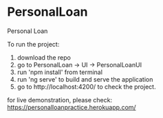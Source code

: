 # PersonalLoan
Personal Loan

To run the project: 
1. download the repo
2. go to PersonalLoan -> UI -> PersonalLoanUI 
3. run 'npm install' from terminal
4. run 'ng serve' to build and serve the application
5. go to http://localhost:4200/ to check the project.

for live demonstration, please check: 
https://personalloanpractice.herokuapp.com/
